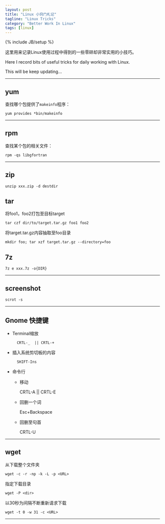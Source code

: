```yaml
---
layout: post
title: "Linux 小窍门札记"
tagline: "Linux Tricks"
category: "Better Work In Linux"
tags: [linux]
---
```

{% include JB/setup %}

这里用来记录Linux使用过程中得到的一些零碎却非常实用的小技巧。

Here I record bits of useful tricks for daily working with Linux.

This will be keep updating...

-------------------------------
## yum

查找哪个包提供了`makeinfo`程序：

    yum provides *bin/makeinfo

-------------------------------

## rpm

查找某个包的相关文件：

    rpm -qs libgfortran

--------------------------------

## zip

    unzip xxx.zip -d destdir

## tar

将foo1，foo2打包至目标target

    tar czf dir/to/target.tar.gz foo1 foo2

将target.tar.gz内容抽取至foo目录
 
    mkdir foo; tar xzf target.tar.gz --directory=foo

## 7z

    7z e xxx.7z -o{DIR}

--------------------------------

## screenshot
 
    scrot -s

-------------------------------

## Gnome 快捷键

* Terminal缩放

        CRTL-_  || CRTL-+

* 插入系统剪切板的内容

        SHIFT-Ins

* 命令行

    * 移动

        CRTL-A || CRTL-E

    * 回删一个词

        Esc+Backspace

    * 回删至句首

        CRTL-U

-------------------------------

## wget

从<URL>下载整个文件夹

    wget -c -r -np -k -L -p <URL>

指定下载目录

    wget -P <dir>

以30秒为间隔不断重新请求下载

    wget -t 0 -w 31 -c <URL>

---------------------------------
